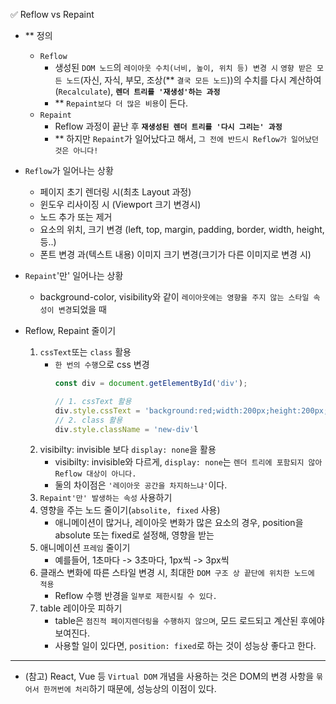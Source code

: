 ✅ Reflow vs Repaint

* ** 정의
  * `Reflow`
    * 생성된 `DOM 노드`의 `레이아웃 수치(너비, 높이, 위치 등) 변경 시` `영향 받은 모든 노드`(자신, 자식, 부모, 조상(** `결국 모든 노드`))의 수치를 다시 계산하여(`Recalculate`), <b>`렌더 트리를 '재생성'하는 과정`</b>
    * ** `Repaint보다 더 많은 비용`이 든다.
  * `Repaint`
    * Reflow 과정이 끝난 후 <b>`재생성된 렌더 트리를 '다시 그리는' 과정`</b>
    * ** 하지만 `Repaint`가 일어났다고 해서, `그 전에 반드시 Reflow가 일어났던 것은 아니다!`

* `Reflow`가 일어나는 상황
  * 페이지 초기 렌더링 시(최초 Layout 과정)
  * 윈도우 리사이징 시 (Viewport 크기 변경시)
  * 노드 추가 또는 제거
  * 요소의 위치, 크기 변경 (left, top, margin, padding, border, width, height, 등..)
  * 폰트 변경 과(텍스트 내용) 이미지 크기 변경(크기가 다른 이미지로 변경 시)
* `Repaint`'만' 일어나는 상황
  * background-color, visibility와 같이 `레이아웃에는 영향을 주지 않는 스타일 속성이 변경`되었을 때

* Reflow, Repaint 줄이기
  1. `cssText`또는 `class` 활용
      * `한 번의 수행`으로 css 변경 
        ```js
        const div = document.getElementById('div'); 
        
        // 1. cssText 활용
        div.style.cssText = 'background:red;width:200px;height:200px;';
        // 2. class 활용
        div.style.className = 'new-div'l
        ```
  2. visibilty: invisible 보다 `display: none`을 활용
      * visibilty: invisible와 다르게, `display: none`는 `렌더 트리에 포함되지 않아 Reflow 대상이 아니다.`
      * 둘의 차이점은 `'레이아웃 공간을 차지하느냐'`이다.
  3. `Repaint'만' 발생하는 속성` 사용하기
  4. 영향을 주는 노드 줄이기(`absolite, fixed` 사용)
      * 애니메이션이 많거나, 레이아웃 변화가 많은 요소의 경우, position을 absolute 또는 fixed로 설정해, 영향을 받는 
  5. 애니메이션 `프레임` 줄이기
      * 예를들어, 1초마다 -> 3초마다, 1px씩 -> 3px씩
  6. 클래스 변화에 따른 스타일 변경 시, 최대한 `DOM 구조 상 끝단에 위치한 노드에 적용`
      * Reflow 수행 반경을 `일부로 제한시킬 수 있다.`
  7. table 레이아웃 피하기
      * table은 `점진적 페이지렌더링을 수행하지 않으며`, 모드 로드되고 계산된 후에야 보여진다.
      * 사용할 일이 있다면, `position: fixed`로 하는 것이 성능상 좋다고 한다.
<hr />

* (참고) React, Vue 등 `Virtual DOM` 개념을 사용하는 것은 DOM의 변경 사항을 `묶어서 한꺼번에 처리`하기 때문에, 성능상의 이점이 있다.
